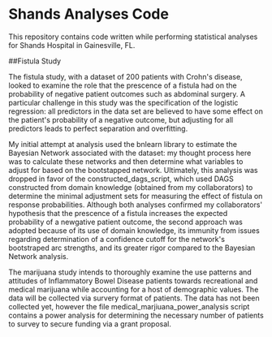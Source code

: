 # Shands Analyses Code

This repository contains code written while performing statistical analyses for Shands Hospital in Gainesville, FL.

##Fistula Study

The fistula study, with a dataset of 200 patients with Crohn's disease, looked to examine the role that the prescence of a fistula had on the probability of negative patient outcomes such as abdominal surgery. A particular challenge in this study was the specification of the logistic regression: all predictors in the data set are believed to have some effect on the patient's probability of a negative outcome, but adjusting for all predictors leads to perfect separation and overfitting.

My initial attempt at analysis used the bnlearn library to estimate the Bayesian Network associated with the dataset: my thought process here was to calculate these networks and then determine what variables to adjust for based on the bootstapped network. Ultimately, this analysis was dropped in favor of the constructed_dags_script, which used DAGS constructed from domain knowledge (obtained from my collaborators) to determine the minimal adjustment sets for measuring the effect of fistula on response probabilities. Although both analyses confirmed my collaborators' hypothesis that the prescence of a fistula increases the expected probability of a newgative patient outcome, the second approach was adopted because of its use of domain knowledge, its immunity from issues regarding determination of a confidence cutoff for the network's bootstraped arc strengths, and its greater rigor compared to the Bayesian Network analysis.

The marijuana study intends to thoroughly examine the use patterns and attitudes of Inflammatory Bowel Disease patients towards recreational and medical marijuana while accounting for a host of demographic values. The data will be collected via survery format of patients. The data has not been collected yet, however the file medical_marjiuana_power_analysis script contains a power analysis for determining the necessary number of patients to survey to secure funding via a grant proposal.
